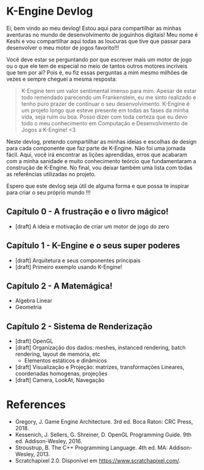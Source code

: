 # K-Engine Devlog

Ei, bem vindo ao meu devlog! Estou aqui para compartilhar as minhas aventuras no mundo de desenvolvimento de joguinhos digitais! Meu nome é Keshi e vou compartilhar aqui todas as loucuras que tive que passar para desenvolver o meu motor de jogos favorito!!!

Você deve estar se perguntando por que escrever mais um motor de jogo ou o que ele tem de especial no meio de tantos outros motores incríveis que tem por ai? Pois é, eu fiz essas perguntas a mim mesmo milhões de vezes e sempre cheguei a mesma resposta:

> K-Engine tem um valor sentimental imenso para mim. Apesar de estar todo remendado parecendo um Frankenstein, eu me sinto realizado e tenho puro prazer de continuar o seu desenvolvimento. K-Engine é um projeto longo que esteve presente em todas as fases da minha vida, seja ruim ou boa. Posso dizer com toda certeza que eu devo todo o meu conhecimento em Computação e Desenvolvimento de Jogos a K-Engine! <3

Neste devlog, pretendo compartilhar as minhas ideias e escolhas de design para cada componente que faz parte de K-Engine. Não foi uma jornada fácil. Aqui, você irá encontrar as lições aprendidas, erros que acabaram com a minha sanidade e muito conhecimento teórcio que fundamentaram a construção de K-Engine. No final, vou deixar também uma lista com todas as referências utilizadas no projeto.

Espero que este devlog seja útil de alguma forma e que possa te inspirar para criar o seu próprio mundo !!!


## Capítulo 0 - A frustração e o livro mágico!

- [draft] A ideia e motivação de criar um motor de jogo do zero


## Capítulo 1 - K-Engine e o seus super poderes

- [draft] Arquitetura e seus componentes principais
- [draft] Primeiro exemplo usando K-Engine!


## Capítulo 2 - A Matemágica!

- Algebra Linear
- Geometria


## Capítulo 2 - Sistema de Renderização

- [draft] OpenGL
- [draft] Organização dos dados: meshes, instanced rendering, batch rendering, layout de memória, etc
  - Elementos estáticos e dinâmicos
- [draft] Visualização e Projeção: matrizes, transformações Lineares, coordenadas homogenas, projeções
- [draft] Camera, LookAt, Navegação


# References

- Gregory, J. Game Engine Architecture. 3rd ed. Boca Raton: CRC Press, 2018.
- Kessenich, J. Sellers, G. Shreiner, D. OpenGL Programming Guide. 9th ed. Addison-Wesley, 2016.
- Stroustrup, B. The C++ Programming Language. 4th ed. MA: Addison-Wesley, 2013.
- Scratchapixel 2.0. Disponível em https://www.scratchapixel.com/.
